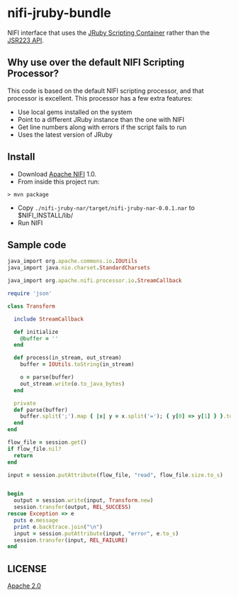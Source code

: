 # nifi-jruby-bundle

NIFI interface that uses the [JRuby Scripting Container](http://jruby.org/apidocs/org/jruby/embed/ScriptingContainer.html) rather than the [JSR223 API](https://en.wikipedia.org/wiki/Scripting_for_the_Java_Platform).

## Why use over the default NIFI Scripting Processor?

This code is based on the default NIFI scripting processor, and that processor is excellent.  This processor has a few extra features:

* Use local gems installed on the system
* Point to a different JRuby instance than the one with NIFI
* Get line numbers along with errors if the script fails to run
* Uses the latest version of JRuby

## Install

* Download [Apache NIFI](https://nifi.apache.org) 1.0.
* From inside this project run:

```
> mvn package
```

* Copy `./nifi-jruby-nar/target/nifi-jruby-nar-0.0.1.nar` to $NIFI_INSTALL/lib/
* Run NIFI

## Sample code

```ruby
java_import org.apache.commons.io.IOUtils
java_import java.nio.charset.StandardCharsets

java_import org.apache.nifi.processor.io.StreamCallback

require 'json'

class Transform

  include StreamCallback

  def initialize
    @buffer = ''
  end

  def process(in_stream, out_stream)
    buffer = IOUtils.toString(in_stream)

    o = parse(buffer)
    out_stream.write(o.to_java_bytes)
  end

  private
  def parse(buffer)
    buffer.split(';').map { |x| y = x.split('='); { y[0] => y[1] } }.to_json
  end
end

flow_file = session.get()
if flow_file.nil?
  return
end

input = session.putAttribute(flow_file, "read", flow_file.size.to_s)


begin
  output = session.write(input, Transform.new)
  session.transfer(output, REL_SUCCESS)
rescue Exception => e
  puts e.message
  print e.backtrace.join("\n")
  input = session.putAttribute(input, "error", e.to_s)
  session.transfer(input, REL_FAILURE)
end
```

## LICENSE

[Apache 2.0](http://www.apache.org/licenses/LICENSE-2.0)
